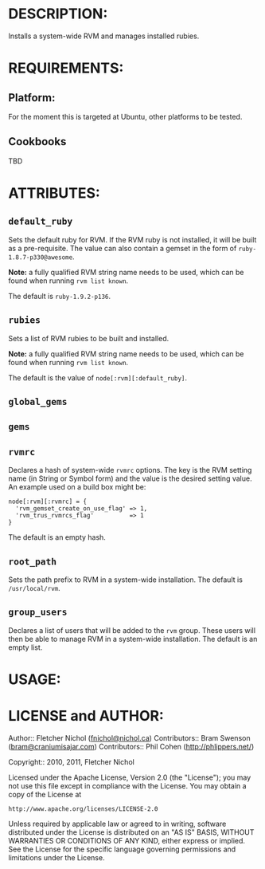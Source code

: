 # DESCRIPTION:

Installs a system-wide RVM and manages installed rubies.

# REQUIREMENTS:

## Platform:

For the moment this is targeted at Ubuntu, other platforms to be tested.

## Cookbooks

TBD

# ATTRIBUTES: 

## `default_ruby`

Sets the default ruby for RVM. If the RVM ruby is not installed, it will be
built as a pre-requisite. The value can also contain a gemset in the form of
`ruby-1.8.7-p330@awesome`.

**Note:** a fully qualified RVM string name needs to be used, which can be
found when running `rvm list known`.

The default is `ruby-1.9.2-p136`.

## `rubies`

Sets a list of RVM rubies to be built and installed.

**Note:** a fully qualified RVM string name needs to be used, which can be
found when running `rvm list known`.

The default is the value of `node[:rvm][:default_ruby]`.

## `global_gems`

## `gems`

## `rvmrc`

Declares a hash of system-wide `rvmrc` options. The key is the RVM setting
name (in String or Symbol form) and the value is the desired setting value.
An example used on a build box might be:

    node[:rvm][:rvmrc] = {
      'rvm_gemset_create_on_use_flag' => 1,
      'rvm_trus_rvmrcs_flag'          => 1
    }

The default is an empty hash.

## `root_path`

Sets the path prefix to RVM in a system-wide installation. The default is
`/usr/local/rvm`.

## `group_users`

Declares a list of users that will be added to the `rvm` group. These users
will then be able to manage RVM in a system-wide installation. The default
is an empty list.

# USAGE:

# LICENSE and AUTHOR:

Author:: Fletcher Nichol (<fnichol@nichol.ca>)
Contributors:: Bram Swenson (<bram@craniumisajar.com>)
Contributors:: Phil Cohen (http://phlippers.net/)

Copyright:: 2010, 2011, Fletcher Nichol

Licensed under the Apache License, Version 2.0 (the "License");
you may not use this file except in compliance with the License.
You may obtain a copy of the License at

    http://www.apache.org/licenses/LICENSE-2.0

Unless required by applicable law or agreed to in writing, software
distributed under the License is distributed on an "AS IS" BASIS,
WITHOUT WARRANTIES OR CONDITIONS OF ANY KIND, either express or implied.
See the License for the specific language governing permissions and
limitations under the License.
